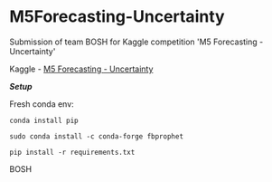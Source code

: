 # M5Forecasting-Uncertainty
Submission of team BOSH for Kaggle competition 'M5 Forecasting - Uncertainty'

Kaggle - [M5 Forecasting - Uncertainty](https://www.kaggle.com/c/m5-forecasting-uncertainty/overview)

***Setup***

Fresh conda env:

```
conda install pip
```

```
sudo conda install -c conda-forge fbprophet
```

```
pip install -r requirements.txt
```

BOSH
